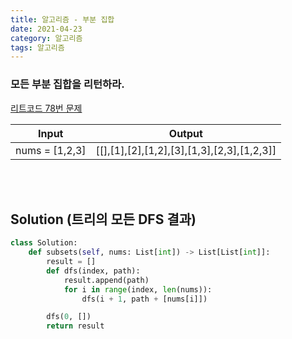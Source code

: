 ```yaml
---
title: 알고리즘 - 부분 집합
date: 2021-04-23
category: 알고리즘
tags: 알고리즘
---
```


### 모든 부분 집합을 리턴하라.

[리트코드 78번 문제](https://leetcode.com/problems/subsets/)

| Input          | Output                                     |
| -------------- | ------------------------------------------ |
| nums = [1,2,3] | [[],[1],[2],[1,2],[3],[1,3],[2,3],[1,2,3]] |

<br><br>

## Solution (트리의 모든 DFS 결과)

```python
class Solution:
    def subsets(self, nums: List[int]) -> List[List[int]]:
        result = []
        def dfs(index, path):
            result.append(path)
            for i in range(index, len(nums)):
                dfs(i + 1, path + [nums[i]])

        dfs(0, [])
        return result
```
